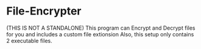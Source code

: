 # File-Encrypter
(THIS IS NOT A STANDALONE) This program can Encrypt and Decrypt files for you and includes a custom file extionsion
Also, this setup only contains 2 executable files.
